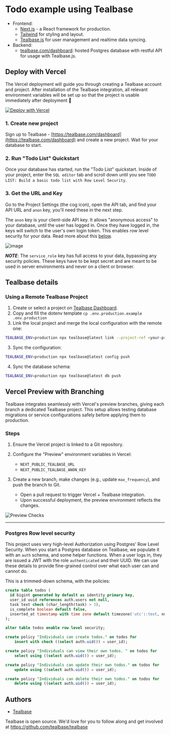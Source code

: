 # Todo example using Tealbase

- Frontend:
  - [Next.js](https://github.com/vercel/next.js) - a React framework for production.
  - [Tailwind](https://tailwindcss.com/) for styling and layout.
  - [Tealbase.js](https://tealbase.com/docs/library/getting-started) for user management and realtime data syncing.
- Backend:
  - [tealbase.com/dashboard](https://tealbase.com/dashboard/): hosted Postgres database with restful API for usage with Tealbase.js.

## Deploy with Vercel

The Vercel deployment will guide you through creating a Tealbase account and project. After installation of the Tealbase integration, all relevant environment variables will be set up so that the project is usable immediately after deployment 🚀

[![Deploy with Vercel](https://vercel.com/button)](https://vercel.com/new/clone?repository-url=https%3A%2F%2Fgithub.com%2Ftealbase%2Ftealbase%2Ftree%2Fmaster%2Fexamples%2Ftodo-list%2Fnextjs-todo-list&project-name=tealbase-nextjs-todo-list&repository-name=tealbase-nextjs-todo-list&integration-ids=oac_VqOgBHqhEoFTPzGkPd7L0iH6&external-id=https%3A%2F%2Fgithub.com%2Ftealbase%2Ftealbase%2Ftree%2Fmaster%2Fexamples%2Ftodo-list%2Fnextjs-todo-list)

### 1. Create new project

Sign up to Tealbase - [https://tealbase.com/dashboard](https://tealbase.com/dashboard) and create a new project. Wait for your database to start.

### 2. Run "Todo List" Quickstart

Once your database has started, run the "Todo List" quickstart. Inside of your project, enter the `SQL editor` tab and scroll down until you see `TODO LIST: Build a basic todo list with Row Level Security`.

### 3. Get the URL and Key

Go to the Project Settings (the cog icon), open the API tab, and find your API URL and `anon` key, you'll need these in the next step.

The `anon` key is your client-side API key. It allows "anonymous access" to your database, until the user has logged in. Once they have logged in, the keys will switch to the user's own login token. This enables row level security for your data. Read more about this [below](#postgres-row-level-security).

![image](https://user-images.githubusercontent.com/10214025/88916245-528c2680-d298-11ea-8a71-708f93e1ce4f.png)

**_NOTE_**: The `service_role` key has full access to your data, bypassing any security policies. These keys have to be kept secret and are meant to be used in server environments and never on a client or browser.

## Tealbase details

### Using a Remote Tealbase Project

1. Create or select a project on [Tealbase Dashboard](https://tealbase.com/dashboard).
2. Copy and fill the dotenv template `cp .env.production.example .env.production`
3. Link the local project and merge the local configuration with the remote one:

```bash
TEALBASE_ENV=production npx tealbase@latest link --project-ref <your-project-ref>
```

3. Sync the configuration:

```bash
TEALBASE_ENV=production npx tealbase@latest config push
```

4. Sync the database schema:

```bash
TEALBASE_ENV=production npx tealbase@latest db push
```

## Vercel Preview with Branching

Tealbase integrates seamlessly with Vercel's preview branches, giving each branch a dedicated Tealbase project. This setup allows testing database migrations or service configurations safely before applying them to production.

### Steps

1. Ensure the Vercel project is linked to a Git repository.
2. Configure the "Preview" environment variables in Vercel:

   - `NEXT_PUBLIC_TEALBASE_URL`
   - `NEXT_PUBLIC_TEALBASE_ANON_KEY`

3. Create a new branch, make changes (e.g., update `max_frequency`), and push the branch to Git.
   - Open a pull request to trigger Vercel + Tealbase integration.
   - Upon successful deployment, the preview environment reflects the changes.

![Preview Checks](https://github.com/user-attachments/assets/db688cc2-60fd-4463-bbed-e8ecc11b1a39)

---

### Postgres Row level security

This project uses very high-level Authorization using Postgres' Row Level Security.
When you start a Postgres database on Tealbase, we populate it with an `auth` schema, and some helper functions.
When a user logs in, they are issued a JWT with the role `authenticated` and their UUID.
We can use these details to provide fine-grained control over what each user can and cannot do.

This is a trimmed-down schema, with the policies:

```sql
create table todos (
  id bigint generated by default as identity primary key,
  user_id uuid references auth.users not null,
  task text check (char_length(task) > 3),
  is_complete boolean default false,
  inserted_at timestamp with time zone default timezone('utc'::text, now()) not null
);

alter table todos enable row level security;

create policy "Individuals can create todos." on todos for
    insert with check ((select auth.uid()) = user_id);

create policy "Individuals can view their own todos. " on todos for
    select using ((select auth.uid()) = user_id);

create policy "Individuals can update their own todos." on todos for
    update using ((select auth.uid()) = user_id);

create policy "Individuals can delete their own todos." on todos for
    delete using ((select auth.uid()) = user_id);
```

## Authors

- [Tealbase](https://tealbase.com)

Tealbase is open source. We'd love for you to follow along and get involved at https://github.com/tealbase/tealbase
